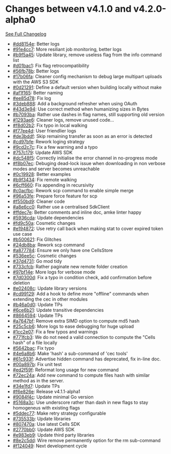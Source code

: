 # Changes between v4.1.0 and v4.2.0-alpha0

[See Full Changelog](https://github.com/pydio/cells-client/compare/v4.1.0...v4.2.0-alpha0)

- [#dd8154e](https://github.com/pydio/cells-client/commit/dd8154eee6fc1f4b97e5e58af57b2b003603dcfe): Better logs
- [#91e4cc7](https://github.com/pydio/cells-client/commit/91e4cc79daa6c0c17841467589d005f61c738b74): More resiliant job monitoring, better logs
- [#b9f5a45](https://github.com/pydio/cells-client/commit/b9f5a451f0e93ce0a6f0a10cfac9d27810a2343e): Update library, remove useless flag from the info command list
- [#d01bac1](https://github.com/pydio/cells-client/commit/d01bac1ce2702afa452f1844429c280fadc4fec4): Fix flag retrocompatibility
- [#56fb78b](https://github.com/pydio/cells-client/commit/56fb78b1c4a1a3a941d9c0ba77f62528427ce5a7): Better logs
- [#17b06fa](https://github.com/pydio/cells-client/commit/17b06fa2e16c5402019a8171d102757fa76a5072): Cleaner config mechanism to debug large multipart uploads with the AWS S3 SDK
- [#0d21291](https://github.com/pydio/cells-client/commit/0d21291bc7341c60857b0986039a0fe3a86be7c6): Define a default version when building locally without make
- [#af1f165](https://github.com/pydio/cells-client/commit/af1f165297c8542d8c8f894cc28655f3f52d71b4): Better naming
- [#ee85d78](https://github.com/pydio/cells-client/commit/ee85d78912430c3572ce8d55ea3637ee193e3826): Fix log
- [#3deb888](https://github.com/pydio/cells-client/commit/3deb88875c63189bcf0b294acf5ea9c735766ecb): Add a background refresher when using OAuth
- [#43d3e94](https://github.com/pydio/cells-client/commit/43d3e943a9815497106690766ad6833e4af2b837): Use correct method when humanizing sizes in Bytes
- [#b7093ba](https://github.com/pydio/cells-client/commit/b7093ba3a5f9a8171181389ee6b1436f6464a724): Rather use dashes in flag names, still supporting old version
- [#1293ae6](https://github.com/pydio/cells-client/commit/1293ae6da745191d599e1d46ced482d3a8853c38): Cleaner logs, remove unused code...
- [#f8d02b2](https://github.com/pydio/cells-client/commit/f8d02b2cd1ae53650d149e47ba8e5f8f96544591): Fix typo in local walking
- [#f77ee4d](https://github.com/pydio/cells-client/commit/f77ee4d39a6b7a9388b151c9dd500313311baafd): User friendlier logs
- [#de3bddf](https://github.com/pydio/cells-client/commit/de3bddfa162714481f55c994c534ef185d866560): Skip remaining transfer as soon as an error is detected
- [#cd97bfe](https://github.com/pydio/cells-client/commit/cd97bfe97d3236a3265ac0338812662ea68d9901): Rework loging strategy
- [#9cd2c7c](https://github.com/pydio/cells-client/commit/9cd2c7cf4119db2bf26d1833c3c9d6e242c1f2b6): Fix a few warning and a typo
- [#757c179](https://github.com/pydio/cells-client/commit/757c179fbbdb613942791c11ffd17fc86f629d7e): Update AWS SDK
- [#dc548f5](https://github.com/pydio/cells-client/commit/dc548f5ffafd8eb26d2f6921b048e3b255fb113e): Correctly initialise the error channel in no-progress mode
- [#f8b07ec](https://github.com/pydio/cells-client/commit/f8b07ecf1899a414490626a779cdaec8db0a4756): Debuging dead-lock issue when downloading in non verbose modes and server becomes unreachable
- [#0c19928](https://github.com/pydio/cells-client/commit/0c19928905ba2087a7af250f45885ca2dd235e86): Better examples
- [#b9f3434](https://github.com/pydio/cells-client/commit/b9f34344c02dab7b43fa41d7b54486474316bed1): Fix remote walking
- [#6cff660](https://github.com/pydio/cells-client/commit/6cff660f30d91910f9f5ed271abec58bfe78fdfc): Fix appending in recursivity
- [#c0acfbc](https://github.com/pydio/cells-client/commit/c0acfbc2bce06cbc2d2bf43ad1b1b1e22cc311d1): Rework scp command to enable simple merge
- [#96a53fe](https://github.com/pydio/cells-client/commit/96a53fe45d3888776721351988e9ed5355ddf0e1): Prepare force feature for scp
- [#f550bd9](https://github.com/pydio/cells-client/commit/f550bd9e7d67a410b3074c422c019752829b3cb5): Cleaner code
- [#a8e6cc0](https://github.com/pydio/cells-client/commit/a8e6cc02f461743eb024181bce5a30029daa33cc): Rather use a centralised SdkClient
- [#ffdec7e](https://github.com/pydio/cells-client/commit/ffdec7e079ddbab47436a72dea88cd33052ecd6a): Better comments and inline doc, amke linter happy
- [#5936cda](https://github.com/pydio/cells-client/commit/5936cdafc9d60c16c71218806c9347e535d52e8a): Update dependencies
- [#fd9c50a](https://github.com/pydio/cells-client/commit/fd9c50a3ded3837ae3d2c1030aad7ed9135b39f9): Cosmetic changes
- [#e194872](https://github.com/pydio/cells-client/commit/e194872f6a7757c57a0737e54af9c8181d997868): Use retry call back when making stat to cover expired token use case
- [#b500621](https://github.com/pydio/cells-client/commit/b5006212138da8f3077c594b280129476e00db56): Fix Glitches
- [#24db8ba](https://github.com/pydio/cells-client/commit/24db8baf703907c89bc09786688b90c7318e6637): Rework scp command
- [#a877784](https://github.com/pydio/cells-client/commit/a8777848501ad3fa7a58b1089ba3710a2d996527): Ensure we only have one CellsStore
- [#536ee5c](https://github.com/pydio/cells-client/commit/536ee5c930cfab753e4a096d9f2d9f061b443874): Cosmetic changes
- [#37d4731](https://github.com/pydio/cells-client/commit/37d4731adbe1669fcd2af431fa3b7947bdc1f603): Go mod tidy
- [#733cfcb](https://github.com/pydio/cells-client/commit/733cfcb53ab74155339f307f248ad9791bdd5e5a): Rather paginate new remote folder creation
- [#97bf14e](https://github.com/pydio/cells-client/commit/97bf14eb4e1d6966a1cf444a0a4f430d588d999f): More logs for verbose mode
- [#7d0300d](https://github.com/pydio/cells-client/commit/7d0300d0c5925f7b1b6b13fd1a7ead3453775fa3): Fix a typo in condition check, add confirmation before deletion
- [#e02408c](https://github.com/pydio/cells-client/commit/e02408c6399095a97c67ab51fa6a2dd7264ef2f6): Update library versions
- [#cd99129](https://github.com/pydio/cells-client/commit/cd99129392e20ae1024ab3debad7b8ee1e95d1d7): Add a hook to define more "offline" commands when extending the cec in other modules
- [#b46a0d0](https://github.com/pydio/cells-client/commit/b46a0d0fbabf1348c721a8f1cf5c0f24f4f69d52): Update TPs
- [#6ce6b21](https://github.com/pydio/cells-client/commit/6ce6b2144495b3ea27e5b038ff39184021051400): Update transitive dependencies
- [#8664594](https://github.com/pydio/cells-client/commit/8664594c25094afda3a00a58c4f71a3c75d0c82f): Update TPs
- [#a7647bf](https://github.com/pydio/cells-client/commit/a7647bfea6f1007ff6f792d6446306279e44b244): Remove extra SIMD option to compute md5 hash
- [#25c5cb6](https://github.com/pydio/cells-client/commit/25c5cb62d593635a472daca6817463eb23976b8b): More logs to ease debugging for huge upload
- [#1cc2e07](https://github.com/pydio/cells-client/commit/1cc2e0755b8b22dab689c74c6b13fa003dd5b535): Fix a few typos and warnings
- [#771fcb3](https://github.com/pydio/cells-client/commit/771fcb348e68ed236238cd49f3390c4af3b7e721): We do not need a valid connection to compute the "Cells hash" of a file locally
- [#5642bac](https://github.com/pydio/cells-client/commit/5642bac2e576c5b75e0672320889fd596ece7cc1): Fix typo
- [#4e6a8b6](https://github.com/pydio/cells-client/commit/4e6a8b6c4e28ded9f014150bef8fd3aad60846c7): Make 'hash' a sub-command of 'cec tools'
- [#61c933f](https://github.com/pydio/cells-client/commit/61c933f7dccd310f3f22ad2446909f6f98757972): Advertise hidden command has deprecated, fix in-line doc.
- [#00a897b](https://github.com/pydio/cells-client/commit/00a897bc94a768e17950a996f0da9500d9b11b1e): Fix unit test
- [#ed2f59f](https://github.com/pydio/cells-client/commit/ed2f59f5451deaad948bac84a6c88b7379580a7a): Reformat long usage for new command
- [#72ec24a](https://github.com/pydio/cells-client/commit/72ec24a0200bf207bfa357dbbf5ef98153bdf0b0): Add new command to compute files hash with similar method as in the server.
- [#34e1fd7](https://github.com/pydio/cells-client/commit/34e1fd73f299c9f14c2c0dfaeb851f8a325a7e6d): Update TPs
- [#f6e826e](https://github.com/pydio/cells-client/commit/f6e826e0f9c638c427f20b634f0f55962ef2bf8f): Release v4.1.1-alpha1
- [#9084f4c](https://github.com/pydio/cells-client/commit/9084f4ca7643d9de5674a3ac5af4a4c543aa26a0): Update minimal Go version
- [#5168a3c](https://github.com/pydio/cells-client/commit/5168a3c5478a5cecbaa4ce83daf3d19cc58416bc): Use underscore rather than dash in new flags to stay homogeneus with existing flags
- [#5ddec77](https://github.com/pydio/cells-client/commit/5ddec77462a61e00f7e131f041aa68e737ce88db): Make retry strategy configurable
- [#735533b](https://github.com/pydio/cells-client/commit/735533bd27ca91ff99da48ec8b9a43439bff0837): Update libraries
- [#807470a](https://github.com/pydio/cells-client/commit/807470a96b8b5eff4f1dfa0d5416470459e2c6a0): Use latest Cells SDK
- [#2770bb0](https://github.com/pydio/cells-client/commit/2770bb0b3e15e105d79a4aeafdf8908e9ce23369): Update AWS SDK
- [#e983eb9](https://github.com/pydio/cells-client/commit/e983eb9e8427fb245dbc6ee4f55f7b4caaac280a): Update third party libraries
- [#8e2c5dd](https://github.com/pydio/cells-client/commit/8e2c5ddaea31e4b891bcf7bbec0eecdcb9505169): Wire remove permanently option for the rm sub-command
- [#f124049](https://github.com/pydio/cells-client/commit/f124049371d69b3450c54d054b449901690c6c37): Next development cycle
